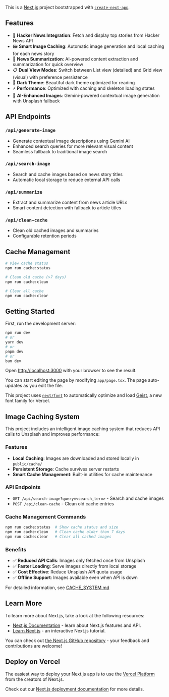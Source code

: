 This is a [Next.js](https://nextjs.org) project bootstrapped with [`create-next-app`](https://nextjs.org/docs/app/api-reference/cli/create-next-app).

## Features

- 📰 **Hacker News Integration**: Fetch and display top stories from Hacker News API
- 🖼️ **Smart Image Caching**: Automatic image generation and local caching for each news story
- 📝 **News Summarization**: AI-powered content extraction and summarization for quick overview
- 📋 **Dual View Modes**: Switch between List view (detailed) and Grid view (visual) with preference persistence
- 🎨 **Dark Theme**: Beautiful dark theme optimized for reading
- ⚡ **Performance**: Optimized with caching and skeleton loading states
- 🎨 **AI-Enhanced Images**: Gemini-powered contextual image generation with Unsplash fallback

## API Endpoints

### `/api/generate-image`
- Generate contextual image descriptions using Gemini AI
- Enhanced search queries for more relevant visual content
- Seamless fallback to traditional image search

### `/api/search-image`
- Search and cache images based on news story titles
- Automatic local storage to reduce external API calls

### `/api/summarize` 
- Extract and summarize content from news article URLs
- Smart content detection with fallback to article titles

### `/api/clean-cache`
- Clean old cached images and summaries
- Configurable retention periods

## Cache Management

```bash
# View cache status
npm run cache:status

# Clean old cache (>7 days)
npm run cache:clean

# Clear all cache
npm run cache:clear
```

## Getting Started

First, run the development server:

```bash
npm run dev
# or
yarn dev
# or
pnpm dev
# or
bun dev
```

Open [http://localhost:3000](http://localhost:3000) with your browser to see the result.

You can start editing the page by modifying `app/page.tsx`. The page auto-updates as you edit the file.

This project uses [`next/font`](https://nextjs.org/docs/app/building-your-application/optimizing/fonts) to automatically optimize and load [Geist](https://vercel.com/font), a new font family for Vercel.

## Image Caching System

This project includes an intelligent image caching system that reduces API calls to Unsplash and improves performance:

### Features
- **Local Caching**: Images are downloaded and stored locally in `public/cache/`
- **Persistent Storage**: Cache survives server restarts
- **Smart Cache Management**: Built-in utilities for cache maintenance

### API Endpoints
- `GET /api/search-image?query=<search_term>` - Search and cache images
- `POST /api/clean-cache` - Clean old cache entries

### Cache Management Commands
```bash
npm run cache:status  # Show cache status and size
npm run cache:clean   # Clean cache older than 7 days  
npm run cache:clear   # Clear all cached images
```

### Benefits
- ✅ **Reduced API Calls**: Images only fetched once from Unsplash
- ✅ **Faster Loading**: Serve images directly from local storage
- ✅ **Cost Effective**: Reduce Unsplash API quota usage
- ✅ **Offline Support**: Images available even when API is down

For detailed information, see [CACHE_SYSTEM.md](CACHE_SYSTEM.md)

## Learn More

To learn more about Next.js, take a look at the following resources:

- [Next.js Documentation](https://nextjs.org/docs) - learn about Next.js features and API.
- [Learn Next.js](https://nextjs.org/learn) - an interactive Next.js tutorial.

You can check out [the Next.js GitHub repository](https://github.com/vercel/next.js) - your feedback and contributions are welcome!

## Deploy on Vercel

The easiest way to deploy your Next.js app is to use the [Vercel Platform](https://vercel.com/new?utm_medium=default-template&filter=next.js&utm_source=create-next-app&utm_campaign=create-next-app-readme) from the creators of Next.js.

Check out our [Next.js deployment documentation](https://nextjs.org/docs/app/building-your-application/deploying) for more details.

